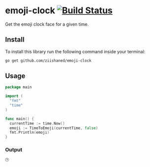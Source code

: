 # emoji-clock [![Build Status](https://travis-ci.org/ziishaned/emoji-clock.svg?branch=master)](https://travis-ci.org/ziishaned/emoji-clock)

Get the emoji clock face for a given time.

## Install

To install this library run the following command inside your terminal:

```bash
go get github.com/ziishaned/emoji-clock
```

## Usage

```go
package main

import (
  "fmt"
  "time"
)

func main() {
  currentTime := time.Now()
  emoji := TimeToEmoji(currentTime, false)
  fmt.Println(emoji)
}
```

### Output

```txt
🕒
```
